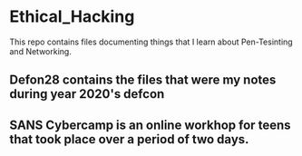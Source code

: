 # Ethical_Hacking
This repo contains files documenting things that I learn about Pen-Tesinting and Networking.

## Defon28 contains the files that were my notes during year 2020's defcon
## SANS Cybercamp is an online workhop for teens that took place over a period of two days.
